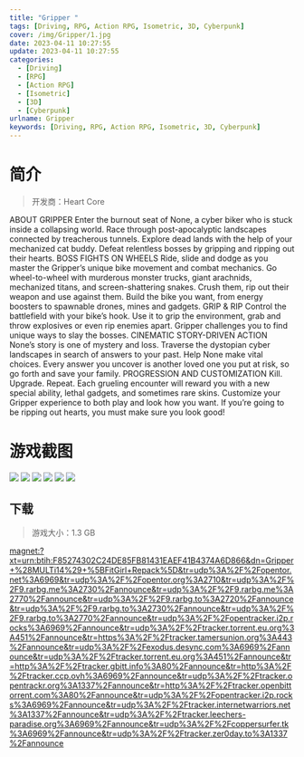```yaml
---
title: "Gripper "
tags: [Driving, RPG, Action RPG, Isometric, 3D, Cyberpunk]
cover: /img/Gripper/1.jpg
date: 2023-04-11 10:27:55
update: 2023-04-11 10:27:55
categories: 
  - [Driving]
  - [RPG]
  - [Action RPG]
  - [Isometric]
  - [3D]
  - [Cyberpunk]
urlname: Gripper
keywords: [Driving, RPG, Action RPG, Isometric, 3D, Cyberpunk]
---
```

# 简介

> 开发商：Heart Core

ABOUT GRIPPER
Enter the burnout seat of None, a cyber biker who is stuck inside a collapsing world. Race through post-apocalyptic landscapes connected by treacherous tunnels. Explore dead lands with the help of your mechanized cat buddy. Defeat relentless bosses by gripping and ripping out their hearts.
BOSS FIGHTS ON WHEELS
Ride, slide and dodge as you master the Gripper’s unique bike movement and combat mechanics. Go wheel-to-wheel with murderous monster trucks, giant arachnids, mechanized titans, and screen-shattering snakes. Crush them, rip out their weapon and use against them. Build the bike you want, from energy boosters to spawnable drones, mines and gadgets. 
GRIP & RIP
Control the battlefield with your bike’s hook. Use it to grip the environment, grab and throw explosives or even rip enemies apart. Gripper challenges you to find unique ways to slay the bosses.
CINEMATIC STORY-DRIVEN ACTION
None’s story is one of mystery and loss. Traverse the dystopian cyber landscapes in search of answers to your past. Help None make vital choices. Every answer you uncover is another loved one you put at risk, so go forth and save your family.
PROGRESSION AND CUSTOMIZATION
Kill. Upgrade. Repeat. Each grueling encounter will reward you with a new special ability, lethal gadgets, and sometimes rare skins. Customize your Gripper experience to both play and look how you want. If you’re going to be ripping out hearts, you must make sure you look good!

# 游戏截图

![](/img/Gripper/2.jpg)
![](/img/Gripper/3.jpg)
![](/img/Gripper/4.jpg)
![](/img/Gripper/5.jpg)
![](/img/Gripper/6.jpg)
![](/img/Gripper/7.jpg)


## 下载

> 游戏大小：1.3 GB

[magnet:?xt=urn:btih:F85274302C24DE85FB81431EAEF41B4374A6D866&amp;dn=Gripper+%28MULTi14%29+%5BFitGirl+Repack%5D&amp;tr=udp%3A%2F%2Fopentor.net%3A6969&amp;tr=udp%3A%2F%2Fopentor.org%3A2710&amp;tr=udp%3A%2F%2F9.rarbg.me%3A2730%2Fannounce&amp;tr=udp%3A%2F%2F9.rarbg.me%3A2770%2Fannounce&amp;tr=udp%3A%2F%2F9.rarbg.to%3A2720%2Fannounce&amp;tr=udp%3A%2F%2F9.rarbg.to%3A2730%2Fannounce&amp;tr=udp%3A%2F%2F9.rarbg.to%3A2770%2Fannounce&amp;tr=udp%3A%2F%2Fopentracker.i2p.rocks%3A6969%2Fannounce&amp;tr=udp%3A%2F%2Ftracker.torrent.eu.org%3A451%2Fannounce&amp;tr=https%3A%2F%2Ftracker.tamersunion.org%3A443%2Fannounce&amp;tr=udp%3A%2F%2Fexodus.desync.com%3A6969%2Fannounce&amp;tr=udp%3A%2F%2Ftracker.torrent.eu.org%3A451%2Fannounce&amp;tr=http%3A%2F%2Ftracker.gbitt.info%3A80%2Fannounce&amp;tr=http%3A%2F%2Ftracker.ccp.ovh%3A6969%2Fannounce&amp;tr=udp%3A%2F%2Ftracker.opentrackr.org%3A1337%2Fannounce&amp;tr=http%3A%2F%2Ftracker.openbittorrent.com%3A80%2Fannounce&amp;tr=udp%3A%2F%2Fopentracker.i2p.rocks%3A6969%2Fannounce&amp;tr=udp%3A%2F%2Ftracker.internetwarriors.net%3A1337%2Fannounce&amp;tr=udp%3A%2F%2Ftracker.leechers-paradise.org%3A6969%2Fannounce&amp;tr=udp%3A%2F%2Fcoppersurfer.tk%3A6969%2Fannounce&amp;tr=udp%3A%2F%2Ftracker.zer0day.to%3A1337%2Fannounce](magnet:?xt=urn:btih:F85274302C24DE85FB81431EAEF41B4374A6D866&amp;dn=Gripper+%28MULTi14%29+%5BFitGirl+Repack%5D&amp;tr=udp%3A%2F%2Fopentor.net%3A6969&amp;tr=udp%3A%2F%2Fopentor.org%3A2710&amp;tr=udp%3A%2F%2F9.rarbg.me%3A2730%2Fannounce&amp;tr=udp%3A%2F%2F9.rarbg.me%3A2770%2Fannounce&amp;tr=udp%3A%2F%2F9.rarbg.to%3A2720%2Fannounce&amp;tr=udp%3A%2F%2F9.rarbg.to%3A2730%2Fannounce&amp;tr=udp%3A%2F%2F9.rarbg.to%3A2770%2Fannounce&amp;tr=udp%3A%2F%2Fopentracker.i2p.rocks%3A6969%2Fannounce&amp;tr=udp%3A%2F%2Ftracker.torrent.eu.org%3A451%2Fannounce&amp;tr=https%3A%2F%2Ftracker.tamersunion.org%3A443%2Fannounce&amp;tr=udp%3A%2F%2Fexodus.desync.com%3A6969%2Fannounce&amp;tr=udp%3A%2F%2Ftracker.torrent.eu.org%3A451%2Fannounce&amp;tr=http%3A%2F%2Ftracker.gbitt.info%3A80%2Fannounce&amp;tr=http%3A%2F%2Ftracker.ccp.ovh%3A6969%2Fannounce&amp;tr=udp%3A%2F%2Ftracker.opentrackr.org%3A1337%2Fannounce&amp;tr=http%3A%2F%2Ftracker.openbittorrent.com%3A80%2Fannounce&amp;tr=udp%3A%2F%2Fopentracker.i2p.rocks%3A6969%2Fannounce&amp;tr=udp%3A%2F%2Ftracker.internetwarriors.net%3A1337%2Fannounce&amp;tr=udp%3A%2F%2Ftracker.leechers-paradise.org%3A6969%2Fannounce&amp;tr=udp%3A%2F%2Fcoppersurfer.tk%3A6969%2Fannounce&amp;tr=udp%3A%2F%2Ftracker.zer0day.to%3A1337%2Fannounce)